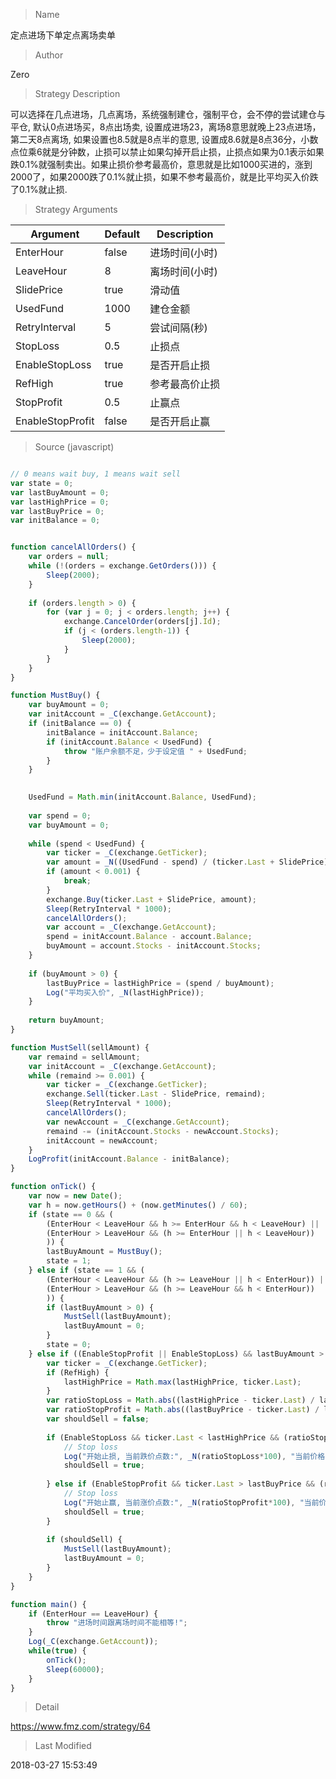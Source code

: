 
> Name

定点进场下单定点离场卖单

> Author

Zero

> Strategy Description

可以选择在几点进场，几点离场，系统强制建仓，强制平仓，会不停的尝试建仓与平仓, 默认0点进场买，8点出场卖, 设置成进场23，离场8意思就晚上23点进场，第二天8点离场, 如果设置也8.5就是8点半的意思, 设置成8.6就是8点36分，小数点位乘6就是分钟数，止损可以禁止如果勾掉开启止损，止损点如果为0.1表示如果跌0.1%就强制卖出。如果止损价参考最高价，意思就是比如1000买进的，涨到2000了，如果2000跌了0.1%就止损，如果不参考最高价，就是比平均买入价跌了0.1%就止损.

> Strategy Arguments



|Argument|Default|Description|
|----|----|----|
|EnterHour|false|进场时间(小时)|
|LeaveHour|8|离场时间(小时)|
|SlidePrice|true|滑动值|
|UsedFund|1000|建仓金额|
|RetryInterval|5|尝试间隔(秒)|
|StopLoss|0.5|止损点|
|EnableStopLoss|true|是否开启止损|
|RefHigh|true|参考最高价止损|
|StopProfit|0.5|止赢点|
|EnableStopProfit|false|是否开启止赢|


> Source (javascript)

``` javascript

// 0 means wait buy, 1 means wait sell
var state = 0;
var lastBuyAmount = 0;
var lastHighPrice = 0;
var lastBuyPrice = 0;
var initBalance = 0;


function cancelAllOrders() {
    var orders = null;
    while (!(orders = exchange.GetOrders())) {
        Sleep(2000);
    }
    
    if (orders.length > 0) {
        for (var j = 0; j < orders.length; j++) {
            exchange.CancelOrder(orders[j].Id);
            if (j < (orders.length-1)) {
                Sleep(2000);
            }
        }
    }
}

function MustBuy() {
    var buyAmount = 0;
    var initAccount = _C(exchange.GetAccount);
    if (initBalance == 0) {
        initBalance = initAccount.Balance;
        if (initAccount.Balance < UsedFund) {
            throw "账户余额不足，少于设定值 " + UsedFund;
        }
    }

    
    UsedFund = Math.min(initAccount.Balance, UsedFund);
    
    var spend = 0;
    var buyAmount = 0;
    
    while (spend < UsedFund) {
        var ticker = _C(exchange.GetTicker);
        var amount = _N((UsedFund - spend) / (ticker.Last + SlidePrice));
        if (amount < 0.001) {
            break;
        }
        exchange.Buy(ticker.Last + SlidePrice, amount);
        Sleep(RetryInterval * 1000);
        cancelAllOrders();
        var account = _C(exchange.GetAccount);
        spend = initAccount.Balance - account.Balance;
        buyAmount = account.Stocks - initAccount.Stocks;
    }
    
    if (buyAmount > 0) {
        lastBuyPrice = lastHighPrice = (spend / buyAmount);
        Log("平均买入价", _N(lastHighPrice));
    }
    
    return buyAmount;
}

function MustSell(sellAmount) {
    var remaind = sellAmount;
    var initAccount = _C(exchange.GetAccount);
    while (remaind >= 0.001) {
        var ticker = _C(exchange.GetTicker);
        exchange.Sell(ticker.Last - SlidePrice, remaind);
        Sleep(RetryInterval * 1000);
        cancelAllOrders();
        var newAccount = _C(exchange.GetAccount);
        remaind -= (initAccount.Stocks - newAccount.Stocks);
        initAccount = newAccount;
    }
    LogProfit(initAccount.Balance - initBalance);
}

function onTick() {
    var now = new Date();
    var h = now.getHours() + (now.getMinutes() / 60);
    if (state == 0 && (
        (EnterHour < LeaveHour && h >= EnterHour && h < LeaveHour) || 
        (EnterHour > LeaveHour && (h >= EnterHour || h < LeaveHour))
        )) {
        lastBuyAmount = MustBuy();
        state = 1;
    } else if (state == 1 && (
        (EnterHour < LeaveHour && (h >= LeaveHour || h < EnterHour)) || 
        (EnterHour > LeaveHour && (h >= LeaveHour && h < EnterHour))
        )) {
        if (lastBuyAmount > 0) {
            MustSell(lastBuyAmount);
            lastBuyAmount = 0;
        }
        state = 0;
    } else if ((EnableStopProfit || EnableStopLoss) && lastBuyAmount > 0) {
        var ticker = _C(exchange.GetTicker);
        if (RefHigh) {
            lastHighPrice = Math.max(lastHighPrice, ticker.Last);
        }
        var ratioStopLoss = Math.abs((lastHighPrice - ticker.Last) / lastHighPrice);
        var ratioStopProfit = Math.abs((lastBuyPrice - ticker.Last) / lastBuyPrice);
        var shouldSell = false;
        
        if (EnableStopLoss && ticker.Last < lastHighPrice && (ratioStopLoss >= (StopLoss/100))) {
            // Stop loss
            Log("开始止损, 当前跌价点数:", _N(ratioStopLoss*100), "当前价格", ticker.Last, "对比价格", _N(lastHighPrice));
            shouldSell = true;
            
        } else if (EnableStopProfit && ticker.Last > lastBuyPrice && (ratioStopProfit >= (StopProfit/100))) {
            // Stop loss
            Log("开始止赢, 当前涨价点数:", _N(ratioStopProfit*100), "当前价格", ticker.Last, "对比价格", _N(lastBuyPrice));
            shouldSell = true;
        }
        
        if (shouldSell) {
            MustSell(lastBuyAmount);
            lastBuyAmount = 0;
        }
    }
}

function main() {
    if (EnterHour == LeaveHour) {
        throw "进场时间跟离场时间不能相等!";
    }
    Log(_C(exchange.GetAccount));
    while(true) {
        onTick();
        Sleep(60000);
    }
} 


```

> Detail

https://www.fmz.com/strategy/64

> Last Modified

2018-03-27 15:53:49

